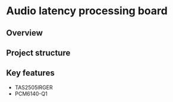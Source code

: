# Audio latency processing board

## Overview

## Project structure

## Key features
* TAS2505IRGER
* PCM6140-Q1


